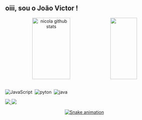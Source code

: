 ## oiii, sou o João Victor !

<div align="center">  
  <img width="49%" height="195px" src="https://github-readme-stats.vercel.app/api?username=jaovictor&show_icons=true&count_private=true&hide_border=true&title_color=F8F8FF&icon_color=F8F8FF&text_color=c9d1d9&bg_color=0d1117" alt="nicola github stats" /> 
  <img width="41%" height="195px" src="https://github-readme-stats.vercel.app/api/top-langs/?username=jaovictor&layout=compact&hide_border=true&title_color=F8F8FF&text_color=00bfbf&bg_color=000000" />
</div>



##

![JavaScript](https://icongr.am/devicon/javascript-original.svg?size=27&color=currentColor)&nbsp;
![pyton](https://icongr.am/devicon/python-original.svg?size=27&color=currentColor)&nbsp;
![java](https://icongr.am/devicon/java-original.svg?size=27&color=currentColor)&nbsp;

 <div alinhar =" centro "> 
<a href="https://instagram.com/jao_viictor" target="_blank"><img src="https://img.shields.io/badge/-Instagram-%23E4405F?style=for-the-badge&logo=instagram&logoColor=white"</a>
<a href = "mailto:jvcelestino93@gmail.com"> <img src="https://img.shields.io/badge/-Gmail-%23333?style=for-the-badge&logo=gmail&logoColor=white" target="_blank" </a>


<div align="center">

  ![Snake animation](https://github.com/danielbped/danielbped/blob/output/github-contribution-grid-snake.svg)
  
</div><br>
     
